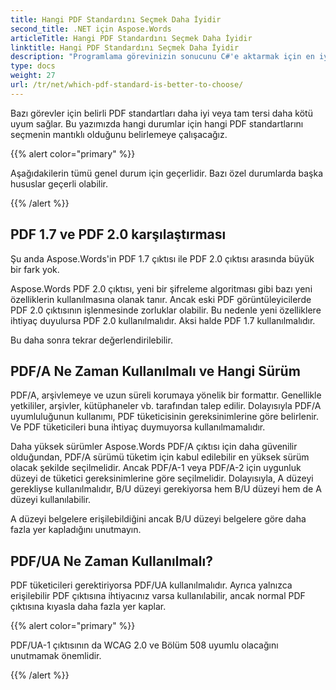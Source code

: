 ```yaml
---
title: Hangi PDF Standardını Seçmek Daha İyidir
second_title: .NET için Aspose.Words
articleTitle: Hangi PDF Standardını Seçmek Daha İyidir
linktitle: Hangi PDF Standardını Seçmek Daha İyidir
description: "Programlama görevinizin sonucunu C#'e aktarmak için en iyi PDF standardını seçin. Hangi PDF standardı daha iyidir – PDF 1.7, PDF 2.0, PDF/A-1, PDF/A-2 veya PDF/UA."
type: docs
weight: 27
url: /tr/net/which-pdf-standard-is-better-to-choose/
---
```


Bazı görevler için belirli PDF standartları daha iyi veya tam tersi daha kötü uyum sağlar. Bu yazımızda hangi durumlar için hangi PDF standartlarını seçmenin mantıklı olduğunu belirlemeye çalışacağız.

{{% alert color="primary" %}}

Aşağıdakilerin tümü genel durum için geçerlidir. Bazı özel durumlarda başka hususlar geçerli olabilir.

{{% /alert %}}

## PDF 1.7 ve PDF 2.0 karşılaştırması

Şu anda Aspose.Words'in PDF 1.7 çıktısı ile PDF 2.0 çıktısı arasında büyük bir fark yok.

Aspose.Words PDF 2.0 çıktısı, yeni bir şifreleme algoritması gibi bazı yeni özelliklerin kullanılmasına olanak tanır. Ancak eski PDF görüntüleyicilerde PDF 2.0 çıktısının işlenmesinde zorluklar olabilir. Bu nedenle yeni özelliklere ihtiyaç duyulursa PDF 2.0 kullanılmalıdır. Aksi halde PDF 1.7 kullanılmalıdır.

Bu daha sonra tekrar değerlendirilebilir.

## PDF/A Ne Zaman Kullanılmalı ve Hangi Sürüm

PDF/A, arşivlemeye ve uzun süreli korumaya yönelik bir formattır. Genellikle yetkililer, arşivler, kütüphaneler vb. tarafından talep edilir. Dolayısıyla PDF/A uyumluluğunun kullanımı, PDF tüketicisinin gereksinimlerine göre belirlenir. Ve PDF tüketicileri buna ihtiyaç duymuyorsa kullanılmamalıdır.

Daha yüksek sürümler Aspose.Words PDF/A çıktısı için daha güvenilir olduğundan, PDF/A sürümü tüketim için kabul edilebilir en yüksek sürüm olacak şekilde seçilmelidir. Ancak PDF/A-1 veya PDF/A-2 için uygunluk düzeyi de tüketici gereksinimlerine göre seçilmelidir. Dolayısıyla, A düzeyi gerekliyse kullanılmalıdır, B/U düzeyi gerekiyorsa hem B/U düzeyi hem de A düzeyi kullanılabilir.

A düzeyi belgelere erişilebildiğini ancak B/U düzeyi belgelere göre daha fazla yer kapladığını unutmayın.

## PDF/UA Ne Zaman Kullanılmalı?

PDF tüketicileri gerektiriyorsa PDF/UA kullanılmalıdır. Ayrıca yalnızca erişilebilir PDF çıktısına ihtiyacınız varsa kullanılabilir, ancak normal PDF çıktısına kıyasla daha fazla yer kaplar.

{{% alert color="primary" %}}

PDF/UA-1 çıktısının da WCAG 2.0 ve Bölüm 508 uyumlu olacağını unutmamak önemlidir.

{{% /alert %}}